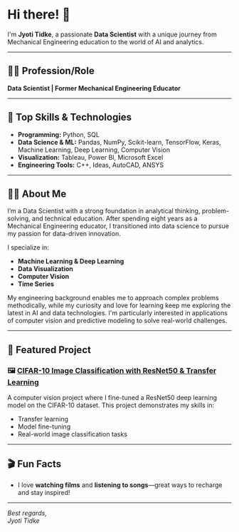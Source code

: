 # Hi there! 👋

I'm **Jyoti Tidke**, a passionate **Data Scientist** with a unique journey from Mechanical Engineering education to the world of AI and analytics.

---

## 👩‍💻 Profession/Role

**Data Scientist | Former Mechanical Engineering Educator**

---

## 🚀 Top Skills & Technologies

- **Programming:** Python, SQL
- **Data Science & ML:** Pandas, NumPy, Scikit-learn, TensorFlow, Keras, Machine Learning, Deep Learning, Computer Vision
- **Visualization:** Tableau, Power BI, Microsoft Excel
- **Engineering Tools:** C++, Ideas, AutoCAD, ANSYS

---

## 🧑‍🎓 About Me

I’m a Data Scientist with a strong foundation in analytical thinking, problem-solving, and technical education. After spending eight years as a Mechanical Engineering educator, I transitioned into data science to pursue my passion for data-driven innovation.

I specialize in:
- **Machine Learning & Deep Learning**
- **Data Visualization**
- **Computer Vision**
- **Time Series**


My engineering background enables me to approach complex problems methodically, while my curiosity and love for learning keep me exploring the latest in AI and data technologies. I'm particularly interested in applications of computer vision and predictive modeling to solve real-world challenges.

---

## 🌟 Featured Project

### 🖼️ [CIFAR-10 Image Classification with ResNet50 & Transfer Learning](https://github.com/JyotiTidke26/CIFAR-10-Image-Classification-Using-ResNet50)

A computer vision project where I fine-tuned a ResNet50 deep learning model on the CIFAR-10 dataset. This project demonstrates my skills in:
- Transfer learning
- Model fine-tuning
- Real-world image classification tasks

---

## 🎬 Fun Facts

- I love **watching films** and **listening to songs**—great ways to recharge and stay inspired!

---

*Best regards,*  
*Jyoti Tidke*
